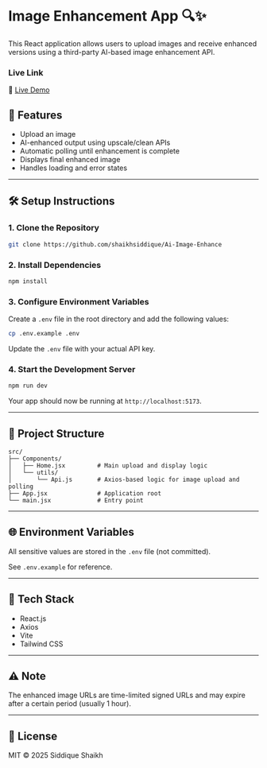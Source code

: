 
# Image Enhancement App 🔍✨

This React application allows users to upload images and receive enhanced versions using a third-party AI-based image enhancement API.
### Live Link

🚀 [Live Demo](https://darling-pixie-47dc79.netlify.app/)



## 🚀 Features

- Upload an image
- AI-enhanced output using upscale/clean APIs
- Automatic polling until enhancement is complete
- Displays final enhanced image
- Handles loading and error states

---

## 🛠️ Setup Instructions

### 1. Clone the Repository

```bash
git clone https://github.com/shaikhsiddique/Ai-Image-Enhance
```

### 2. Install Dependencies

```bash
npm install
```

### 3. Configure Environment Variables

Create a `.env` file in the root directory and add the following values:

```bash
cp .env.example .env
```

Update the `.env` file with your actual API key.

### 4. Start the Development Server

```bash
npm run dev
```

Your app should now be running at `http://localhost:5173`.

---

## 📁 Project Structure

```
src/
├── Components/
│   ├── Home.jsx         # Main upload and display logic
│   └── utils/
│       └── Api.js       # Axios-based logic for image upload and polling
├── App.jsx              # Application root
└── main.jsx             # Entry point
```

---

## 🌐 Environment Variables

All sensitive values are stored in the `.env` file (not committed).

See `.env.example` for reference.

---

## 🧪 Tech Stack

- React.js
- Axios
- Vite
- Tailwind CSS

---



## ⚠️ Note

The enhanced image URLs are time-limited signed URLs and may expire after a certain period (usually 1 hour).

---

## 📝 License

MIT © 2025 Siddique Shaikh
